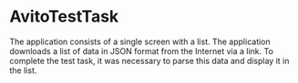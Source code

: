 # AvitoTestTask
The application consists of a single screen with a list. The application downloads a list of data in JSON format from the Internet via a link. To complete the test task, it was necessary to parse this data and display it in the list.
